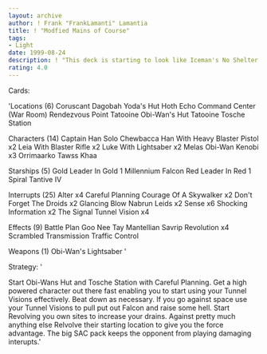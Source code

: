 ```yaml
---
layout: archive
author: ! Frank "FrankLamanti" Lamantia
title: ! "Modfied Mains of Course"
tags:
- Light
date: 1999-08-24
description: ! "This deck is starting to look like Iceman's No Shelter.  It's also getting very good..."
rating: 4.0
---
```

Cards: 

'Locations (6)
Coruscant
Dagobah Yoda's Hut
Hoth Echo Command Center (War Room)
Rendezvous Point
Tatooine Obi-Wan's Hut
Tatooine Tosche Station

Characters (14)
Captain Han Solo
Chewbacca
Han With Heavy Blaster Pistol  x2
Leia With Blaster Rifle  x2
Luke With Lightsaber  x2
Melas
Obi-Wan Kenobi	x3
Orrimaarko
Tawss Khaa

Starships (5)
Gold Leader In Gold 1
Millennium Falcon
Red Leader In Red 1
Spiral
Tantive IV

Interrupts (25)
Alter  x4
Careful Planning
Courage Of A Skywalker	x2
Don't Forget The Droids  x2
Glancing Blow
Nabrun Leids  x2
Sense  x6
Shocking Information  x2
The Signal
Tunnel Vision  x4

Effects (9)
Battle Plan
Goo Nee Tay
Mantellian Savrip
Revolution  x4
Scrambled Transmission
Traffic Control

Weapons (1)
Obi-Wan's Lightsaber '

Strategy: '

Start Obi-Wans Hut and Tosche Station with Careful Planning. Get a high powered character out there fast enabling you to start using your Tunnel Visions effectively. Beat down as necessary. If you go against space use your Tunnel Visions to pull put out Falcon and raise some hell. Start Revolving you own sites to increase your drains. Against pretty much anything else Relvolve their starting location to give you the force advantage. The big SAC pack keeps the opponent from playing damaging interupts.'